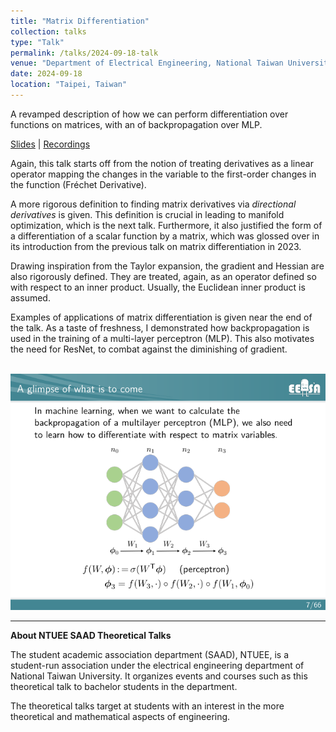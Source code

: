 ```yaml
---
title: "Matrix Differentiation"
collection: talks
type: "Talk"
permalink: /talks/2024-09-18-talk
venue: "Department of Electrical Engineering, National Taiwan University"
date: 2024-09-18
location: "Taipei, Taiwan"
---
```


A revamped description of how we can perform differentiation over functions on matrices, with an of backpropagation over MLP.

[Slides](https://github.com/WenPerng/EESAAD_slides/blob/8bb7e14a4bd44e8dd70803546ddef0b3ab2adf02/Matrix%20Differentiation%202024%20%5Bwritten%5D.pdf) | 
[Recordings](https://www.youtube.com/watch?v=YNsgjUQE2q4)

Again, this talk starts off from the notion of treating derivatives as a linear operator mapping the changes in the variable to the first-order changes in the function (Fréchet Derivative).

A more rigorous definition to finding matrix derivatives via *directional derivatives* is given. This definition is crucial in leading to manifold optimization, which is the next talk. Furthermore, it also justified the form of a differentiation of a scalar function by a matrix, which was glossed over in its introduction from the previous talk on matrix differentiation in 2023.

Drawing inspiration from the Taylor expansion, the gradient and Hessian are also rigorously defined. They are treated, again, as an operator defined so with respect to an inner product. Usually, the Euclidean inner product is assumed.

Examples of applications of matrix differentiation is given near the end of the talk. As a taste of freshness, I demonstrated how backpropagation is used in the training of a multi-layer perceptron (MLP). This also motivates the need for ResNet, to combat against the diminishing of gradient.

<br/><img src='/images/talk/2024-09-18-MLP.png'>

---
**About NTUEE SAAD Theoretical Talks**

The student academic association department (SAAD), NTUEE, is a student-run association under the electrical engineering department of National Taiwan University. It organizes events and courses such as this theoretical talk to bachelor students in the department.

The theoretical talks target at students with an interest in the more theoretical and mathematical aspects of engineering.